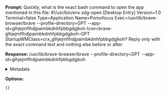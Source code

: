 **Prompt:**
Quickly, what is the exact bash command to open the app mentioned in this file: #!/usr/bin/env xdg-open
[Desktop Entry]
Version=1.0
Terminal=false
Type=Application
Name=Pomofocus
Exec=/usr/lib/brave-browser/brave --profile-directory=GPT --app-id=glhjejmflhdjpaimbkdnhfpbbgdgjkoh
Icon=brave-glhjejmflhdjpaimbkdnhfpbbgdgjkoh-GPT
StartupWMClass=crx_glhjejmflhdjpaimbkdnhfpbbgdgjkoh?
Reply only with the exact command text and nothing else before or after.

**Response:**
/usr/lib/brave-browser/brave --profile-directory=GPT --app-id=glhjejmflhdjpaimbkdnhfpbbgdgjkoh

<details><summary>Metadata</summary>

- Duration: 1526 ms
- Datetime: 2023-07-20T12:40:42.015890
- Model: gpt-3.5-turbo-0613

</details>

**Options:**
```json
{}
```

